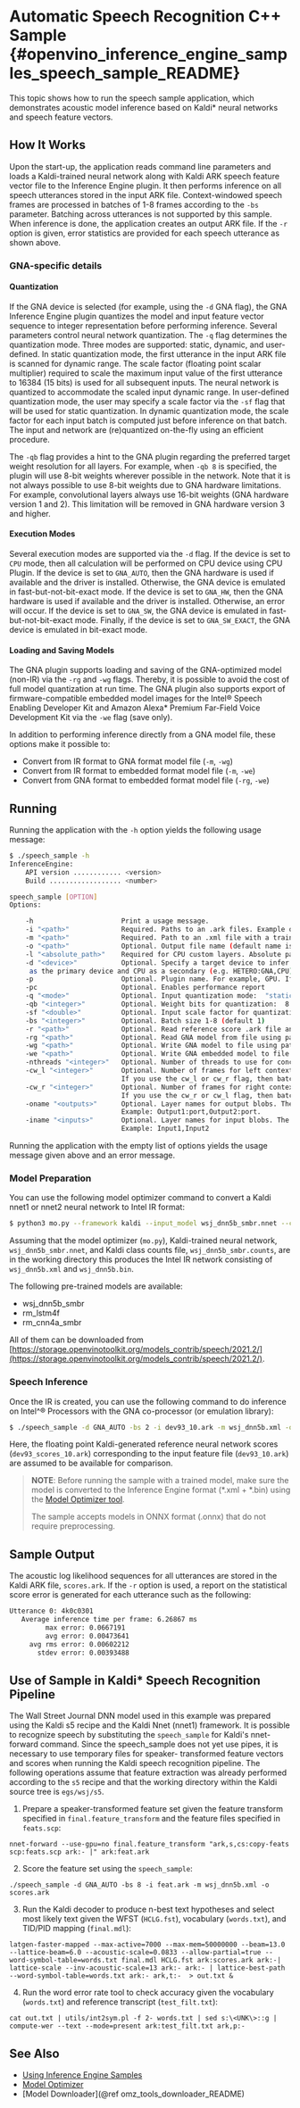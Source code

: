 # Automatic Speech Recognition C++ Sample {#openvino_inference_engine_samples_speech_sample_README}

This topic shows how to run the speech sample application, which
demonstrates acoustic model inference based on Kaldi\* neural networks
and speech feature vectors.

## How It Works

Upon the start-up, the application reads command line parameters
and loads a Kaldi-trained neural network along with Kaldi ARK speech
feature vector file to the Inference Engine plugin. It then performs
inference on all speech utterances stored in the input ARK
file. Context-windowed speech frames are processed in batches of 1-8
frames according to the `-bs` parameter.  Batching across utterances is
not supported by this sample.  When inference is done, the application
creates an output ARK file.  If the `-r` option is given, error
statistics are provided for each speech utterance as shown above.

### GNA-specific details

#### Quantization

If the GNA device is selected (for example, using the `-d` GNA flag),
the GNA Inference Engine plugin quantizes the model and input feature
vector sequence to integer representation before performing inference.
Several parameters control neural network quantization.  The `-q` flag
determines the quantization mode.  Three modes are supported: static,
dynamic, and user-defined.  In static quantization mode, the first
utterance in the input ARK file is scanned for dynamic range.  The
scale factor (floating point scalar multiplier) required to scale the
maximum input value of the first utterance to 16384 (15 bits) is used
for all subsequent inputs.  The neural network is quantized to
accommodate the scaled input dynamic range.  In user-defined
quantization mode, the user may specify a scale factor via the `-sf`
flag that will be used for static quantization.  In dynamic
quantization mode, the scale factor for each input batch is computed
just before inference on that batch.  The input and network are
(re)quantized on-the-fly using an efficient procedure.

The `-qb` flag provides a hint to the GNA plugin regarding the preferred
target weight resolution for all layers.  For example, when `-qb 8` is
specified, the plugin will use 8-bit weights wherever possible in the
network.  Note that it is not always possible to use 8-bit weights due
to GNA hardware limitations.  For example, convolutional layers always
use 16-bit weights (GNA hardware version 1 and 2).  This limitation
will be removed in GNA hardware version 3 and higher.

#### Execution Modes

Several execution modes are supported via the `-d` flag.  If the device
is set to `CPU` mode, then all calculation will be performed  on CPU device
using CPU Plugin.  If the device is set to `GNA_AUTO`, then the GNA hardware is
used if available and the driver is installed.  Otherwise, the GNA device is
emulated in fast-but-not-bit-exact mode.  If the device is set to `GNA_HW`,
then the GNA hardware is used if available and the driver is installed.
Otherwise, an error will occur.  If the device is set to `GNA_SW`, the
GNA device is emulated in fast-but-not-bit-exact mode.  Finally, if
the device is set to `GNA_SW_EXACT`, the GNA device is emulated in
bit-exact mode.

#### Loading and Saving Models

The GNA plugin supports loading and saving of the GNA-optimized model
(non-IR) via the `-rg` and `-wg` flags.  Thereby, it is possible to avoid
the cost of full model quantization at run time. The GNA plugin also
supports export of firmware-compatible embedded model images for the
Intel® Speech Enabling Developer Kit and Amazon Alexa* Premium
Far-Field Voice Development Kit via the `-we` flag (save only).

In addition to performing inference directly from a GNA model file, these options make it possible to:
- Convert from IR format to GNA format model file (`-m`, `-wg`)
- Convert from IR format to embedded format model file (`-m`, `-we`)
- Convert from GNA format to embedded format model file (`-rg`, `-we`)


## Running

Running the application with the `-h` option yields the following
usage message:

```sh
$ ./speech_sample -h
InferenceEngine:
    API version ............ <version>
    Build .................. <number>

speech_sample [OPTION]
Options:

    -h                      Print a usage message.
    -i "<path>"             Required. Paths to an .ark files. Example of usage: <file1.ark,file2.ark> or <file.ark>.
    -m "<path>"             Required. Path to an .xml file with a trained model (required if -rg is missing).
    -o "<path>"             Optional. Output file name (default name is "scores.ark").
    -l "<absolute_path>"    Required for CPU custom layers. Absolute path to a shared library with the kernel implementations.
    -d "<device>"           Optional. Specify a target device to infer on. CPU, GPU, GNA_AUTO, GNA_HW, GNA_SW, GNA_SW_EXACT and HETERO with combination of GNA
     as the primary device and CPU as a secondary (e.g. HETERO:GNA,CPU) are supported. The list of available devices is shown below. The sample will look for a suitable plugin for device specified.
    -p                      Optional. Plugin name. For example, GPU. If this parameter is set, the sample will look for this plugin only
    -pc                     Optional. Enables performance report
    -q "<mode>"             Optional. Input quantization mode:  "static" (default), "dynamic", or "user" (use with -sf).
    -qb "<integer>"         Optional. Weight bits for quantization:  8 or 16 (default)
    -sf "<double>"          Optional. Input scale factor for quantization (use with -q user).
    -bs "<integer>"         Optional. Batch size 1-8 (default 1)
    -r "<path>"             Optional. Read reference score .ark file and compare scores.
    -rg "<path>"            Optional. Read GNA model from file using path/filename provided (required if -m is missing).
    -wg "<path>"            Optional. Write GNA model to file using path/filename provided.
    -we "<path>"            Optional. Write GNA embedded model to file using path/filename provided.
    -nthreads "<integer>"   Optional. Number of threads to use for concurrent async inference requests on the GNA.
    -cw_l "<integer>"       Optional. Number of frames for left context windows (default is 0). Works only with context window networks.
                            If you use the cw_l or cw_r flag, then batch size and nthreads arguments are ignored.
    -cw_r "<integer>"       Optional. Number of frames for right context windows (default is 0). Works only with context window networks.
                            If you use the cw_r or cw_l flag, then batch size and nthreads arguments are ignored.
    -oname "<outputs>"      Optional. Layer names for output blobs. The names are separated with ",". Allows to change the order of output layers for -o flag.
                            Example: Output1:port,Output2:port.
    -iname "<inputs>"       Optional. Layer names for input blobs. The names are separated with ",". Allows to change the order of input layers for -i flag.
                            Example: Input1,Input2

```

Running the application with the empty list of options yields the
usage message given above and an error message.

### Model Preparation

You can use the following model optimizer command to convert a Kaldi
nnet1 or nnet2 neural network to Intel IR format:

```sh
$ python3 mo.py --framework kaldi --input_model wsj_dnn5b_smbr.nnet --counts wsj_dnn5b_smbr.counts --remove_output_softmax --output_dir <OUTPUT_MODEL_DIR>
```

Assuming that the model optimizer (`mo.py`), Kaldi-trained neural
network, `wsj_dnn5b_smbr.nnet`, and Kaldi class counts file,
`wsj_dnn5b_smbr.counts`, are in the working directory this produces
the Intel IR network consisting of `wsj_dnn5b.xml` and
`wsj_dnn5b.bin`.

The following pre-trained models are available:

* wsj\_dnn5b\_smbr
* rm\_lstm4f
* rm\_cnn4a\_smbr

All of them can be downloaded from [https://storage.openvinotoolkit.org/models_contrib/speech/2021.2/](https://storage.openvinotoolkit.org/models_contrib/speech/2021.2/).


### Speech Inference

Once the IR is created, you can use the following command to do
inference on Intel^&reg; Processors with the GNA co-processor (or
emulation library):

```sh
$ ./speech_sample -d GNA_AUTO -bs 2 -i dev93_10.ark -m wsj_dnn5b.xml -o scores.ark -r dev93_scores_10.ark
```

Here, the floating point Kaldi-generated reference neural network
scores (`dev93_scores_10.ark`) corresponding to the input
feature file (`dev93_10.ark`) are assumed to be available
for comparison.

> **NOTE**: Before running the sample with a trained model, make sure the model is converted to the Inference Engine format (\*.xml + \*.bin) using the [Model Optimizer tool](../../../docs/MO_DG/Deep_Learning_Model_Optimizer_DevGuide.md).
>
> The sample accepts models in ONNX format (.onnx) that do not require preprocessing.

## Sample Output

The acoustic log likelihood sequences for all utterances are stored in
the Kaldi ARK file, `scores.ark`.  If the `-r` option is used, a report on
the statistical score error is generated for each utterance such as
the following:

``` sh
Utterance 0: 4k0c0301
   Average inference time per frame: 6.26867 ms
         max error: 0.0667191
         avg error: 0.00473641
     avg rms error: 0.00602212
       stdev error: 0.00393488
```

## Use of Sample in Kaldi* Speech Recognition Pipeline

The Wall Street Journal DNN model used in this example was prepared
using the Kaldi s5 recipe and the Kaldi Nnet (nnet1) framework.  It is
possible to recognize speech by substituting the `speech_sample` for
Kaldi's nnet-forward command.  Since the speech_sample does not yet
use pipes, it is necessary to use temporary files for speaker-
transformed feature vectors and scores when running the Kaldi speech
recognition pipeline.  The following operations assume that feature
extraction was already performed according to the `s5` recipe and that
the working directory within the Kaldi source tree is `egs/wsj/s5`.
1. Prepare a speaker-transformed feature set given the feature transform specified
  in `final.feature_transform` and the feature files specified in `feats.scp`:
```
nnet-forward --use-gpu=no final.feature_transform "ark,s,cs:copy-feats scp:feats.scp ark:- |" ark:feat.ark
```
2. Score the feature set using the `speech_sample`:
```
./speech_sample -d GNA_AUTO -bs 8 -i feat.ark -m wsj_dnn5b.xml -o scores.ark
```
3. Run the Kaldi decoder to produce n-best text hypotheses and select most likely text given the WFST (`HCLG.fst`), vocabulary (`words.txt`), and TID/PID mapping (`final.mdl`):
```
latgen-faster-mapped --max-active=7000 --max-mem=50000000 --beam=13.0 --lattice-beam=6.0 --acoustic-scale=0.0833 --allow-partial=true --word-symbol-table=words.txt final.mdl HCLG.fst ark:scores.ark ark:-| lattice-scale --inv-acoustic-scale=13 ark:- ark:- | lattice-best-path --word-symbol-table=words.txt ark:- ark,t:-  > out.txt &
```
4. Run the word error rate tool to check accuracy given the vocabulary (`words.txt`) and reference transcript (`test_filt.txt`):
```
cat out.txt | utils/int2sym.pl -f 2- words.txt | sed s:\<UNK\>::g | compute-wer --text --mode=present ark:test_filt.txt ark,p:-
```

## See Also
* [Using Inference Engine Samples](../../../docs/IE_DG/Samples_Overview.md)
* [Model Optimizer](../../../docs/MO_DG/Deep_Learning_Model_Optimizer_DevGuide.md)
* [Model Downloader](@ref omz_tools_downloader_README)
